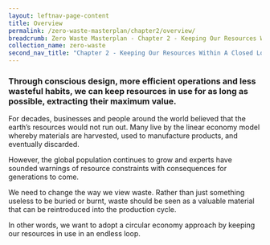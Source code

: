 ```yaml
---
layout: leftnav-page-content
title: Overview
permalink: /zero-waste-masterplan/chapter2/overview/
breadcrumb: Zero Waste Masterplan - Chapter 2 - Keeping Our Resources Within A Closed Loop
collection_name: zero-waste
second_nav_title: "Chapter 2 - Keeping Our Resources Within A Closed Loop"
---
```



### Through conscious design, more efficient operations and less wasteful habits, we can keep resources in use for as long as possible, extracting their maximum value.

For decades, businesses and people around
the world believed that the earth’s resources
would not run out. Many live by the linear
economy model whereby materials are
harvested, used to manufacture products, and
eventually discarded.

However, the global population continues to
grow and experts have sounded warnings of
resource constraints with consequences for
generations to come.

We need to change the way we view waste.
Rather than just something useless to be
buried or burnt, waste should be seen as a
valuable material that can be reintroduced
into the production cycle.

In other words, we want to adopt a
circular economy approach by keeping
our resources in use in an endless loop.
